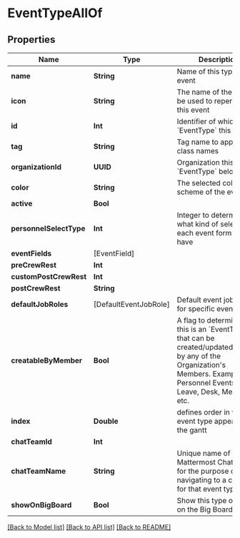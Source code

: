# EventTypeAllOf

## Properties
Name | Type | Description | Notes
------------ | ------------- | ------------- | -------------
**name** | **String** | Name of this type of event | 
**icon** | **String** | The name of the icon to be used to reperesent this event | 
**id** | **Int** | Identifier of which &#x60;EventType&#x60; this is | 
**tag** | **String** | Tag name to apply to class names | 
**organizationId** | **UUID** | Organization this &#x60;EventType&#x60; belongs to | 
**color** | **String** | The selected color scheme of the event | [optional] 
**active** | **Bool** |  | 
**personnelSelectType** | **Int** | Integer to determine what kind of select, each event form should have | 
**eventFields** | [EventField] |  | [optional] 
**preCrewRest** | **Int** |  | [optional] 
**customPostCrewRest** | **Int** |  | [optional] 
**postCrewRest** | **String** |  | [optional] 
**defaultJobRoles** | [DefaultEventJobRole] | Default event job roles for specific event type | [optional] 
**creatableByMember** | **Bool** | A flag to determine if this is an &#x60;EventType&#x60; that can be created/updated/deleted by any of the Organization&#39;s Members. Examples: Personnel Events - Leave, Desk, Medical, etc. | 
**index** | **Double** | defines order in which event type appears on the gantt | 
**chatTeamId** | **Int** |  | [optional] 
**chatTeamName** | **String** | Unique name of Mattermost Chat Team for the purpose of navigating to a channel for that event type | [optional] 
**showOnBigBoard** | **Bool** | Show this type of event on the Big Board | [optional] 

[[Back to Model list]](../README.md#documentation-for-models) [[Back to API list]](../README.md#documentation-for-api-endpoints) [[Back to README]](../README.md)


